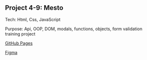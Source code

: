 ## Project 4-9: Mesto

Tech: Html, Css, JavaScript

Purpose: Api, OOP, DOM, modals, functions, objects, form validation training project

[GitHub Pages](https://zagyrkti.github.io/mesto/)

[Figma](https://www.figma.com/file/2cn9N9jSkmxD84oJik7xL7/JavaScript.-Sprint-4?node-id=0%3A1)

